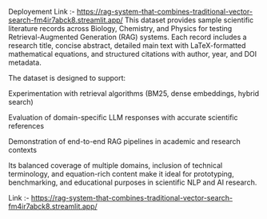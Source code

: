 Deployement Link :- https://rag-system-that-combines-traditional-vector-search-fm4ir7abck8.streamlit.app/
This dataset provides sample scientific literature records across Biology, Chemistry, and Physics for testing Retrieval-Augmented Generation (RAG) systems. Each record includes a research title, concise abstract, detailed main text with LaTeX-formatted mathematical equations, and structured citations with author, year, and DOI metadata.

The dataset is designed to support:

Experimentation with retrieval algorithms (BM25, dense embeddings, hybrid search)

Evaluation of domain-specific LLM responses with accurate scientific references

Demonstration of end-to-end RAG pipelines in academic and research contexts

Its balanced coverage of multiple domains, inclusion of technical terminology, and equation-rich content make it ideal for prototyping, benchmarking, and educational purposes in scientific NLP and AI research.

 Link :- https://rag-system-that-combines-traditional-vector-search-fm4ir7abck8.streamlit.app/
